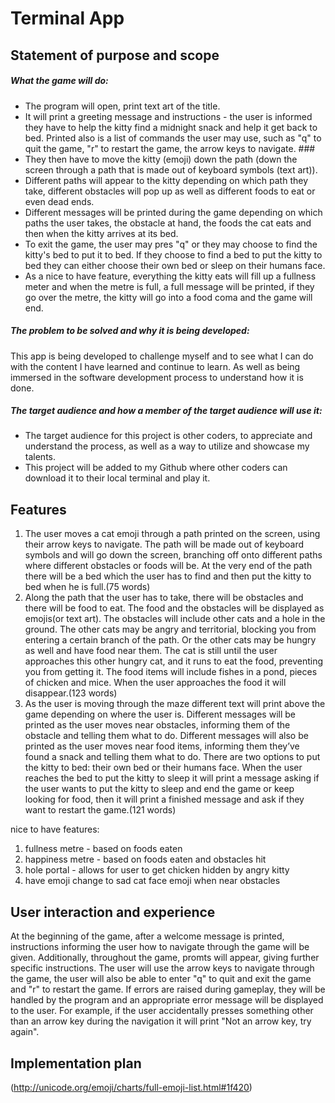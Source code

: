 # Terminal App



## Statement of purpose and scope

##### What the game will do:

- The program will open, print text art of the title.
- It will print a greeting message and instructions - the user is informed they have to help the kitty find a midnight snack and help it get back to bed. Printed also is a list of commands the user may use, such as "q" to quit the game, "r" to restart the game, the arrow keys to navigate. ###
- They then have to move the kitty (emoji) down the path (down the screen through a path that is made out of keyboard symbols (text art)).
- Different paths will appear to the kitty depending on which path they take, different obstacles will pop up as well as different foods to eat or even dead ends. 
- Different messages will be printed during the game depending on which paths the user takes, the obstacle at hand, the foods the cat eats and then when the kitty arrives at its bed.
- To exit the game, the user may pres "q" or they may choose to find the kitty's bed to put it to bed. If they choose to find a bed to put the kitty to bed they can either choose their own bed or sleep on their humans face.
- As a nice to have feature, everything the kitty eats will fill up a fullness meter and when the metre is full, a full message will be printed, if they go over the metre, the kitty will go into a food coma and the game will end.

##### The problem to be solved and why it is being developed:

This app is being developed to challenge myself and to see what I can do with the content I have learned and continue to learn.  As well as being immersed in the software development process to understand how it is done.

##### The target audience and how a member of the target audience will use it:

- The target audience for this project is other coders, to appreciate and understand the process, as well as a way to utilize and showcase my talents.
- This project will be added to my Github where other coders can download it to their local terminal and play it.

## Features

1. The user moves a cat emoji through a path printed on the screen, using their arrow keys to navigate. The path will be made out of keyboard symbols and will go down the screen, branching off onto different paths where different obstacles or foods will be. At the very end of the path there will be a bed which the user has to find and then put the kitty to bed when he is full.(75 words)
2. Along the path that the user has to take, there will be obstacles and there will be food to eat. The food and the obstacles will be displayed as emojis(or text art). The obstacles will include other cats and a hole in the ground. The other cats may be angry and territorial, blocking you from entering a certain branch of the path. Or the other cats may be hungry as well and have food near them. The cat is still until the user approaches this other hungry cat, and it runs to eat the food, preventing you from getting it. The food items will include fishes in a pond, pieces of chicken and mice. When the user approaches the food it will disappear.(123 words)
3. As the user is moving through the maze different text will print above the game depending on where the user is. Different messages will be printed as the user moves near obstacles, informing them of the obstacle and telling them what to do. Different messages will also be printed as the user moves near food items, informing them they’ve found a snack and telling them what to do. There are two options to put the kitty to bed: their own bed  or their humans face. When the user reaches the bed to put the kitty to sleep it will print a message asking if the user wants to put the kitty to sleep and end the game or keep looking for food, then it will print a finished message and ask if they want to restart the game.(121 words)

nice to have features:

1. fullness metre - based on foods eaten
2. happiness metre - based on foods eaten and obstacles hit
3. hole portal - allows for user to get chicken hidden by angry kitty
4. have emoji change to sad cat face emoji when near obstacles



## User interaction and experience

At the beginning of the game, after a welcome message is printed, instructions informing the user how to navigate through the game will be given. Additionally, throughout the game, promts will appear, giving further specific instructions. The user will use the arrow keys to navigate through the game, the user will also be able to enter "q" to quit and exit the game and "r" to restart the game. If errors are raised during gameplay, they will be handled by the program and an appropriate error message will be displayed to the user. For example, if the user accidentally presses something other than an arrow key during the navigation it will print "Not an arrow key, try again".



## Implementation plan













(http://unicode.org/emoji/charts/full-emoji-list.html#1f420)





